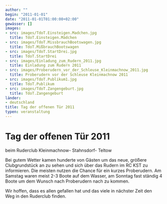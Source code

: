 ```yaml
---
author: ""
begin: "2011-01-01"
date: "2011-01-01T01:00:00+02:00"
gewässer: []
images:
- src: images/TdoT.Einsteigen.Madchen.jpg
  title: TdoT.Einsteigen.Mädchen
- src: images/TdoT.MissbrauchBootswagen.jpg
  title: TdoT.MißbrauchBootswagen
- src: images/TdoT.StartDrei.jpg
  title: TdoT.StartDrei
- src: images/Einladung_zum_Rudern_2011.jpg
  title: Einladung zum Rudern 2011
- src: images/Proberudern_vor_der_Schleuse_Kleinmachnow_2011.jpg
  title: Proberudern vor der Schleuse Kleinmachnow 2011
- src: images/TdoT.Publikum1.jpg
  title: TdoT.Publikum
- src: images/TdoT.Zangengeburt.jpg
  title: TdoT.Zangengeburt
länder: 
- deutschland
title: Tag der offenen Tür 2011
typen: veranstaltung
---
```



# Tag der offenen Tür 2011


beim Ruderclub Kleinmachnow- Stahnsdorf- Teltow

Bei gutem Wetter kamen hunderte von Gästen um das neue, größere Clubgrundstück an zu sehen und sich über das Rudern im RC KST zu informieren. Die meisten nutzen die Chance für ein kurzes Proberudern. Am Samstag waren meist 2-3 Boote auf dem Wasser, am Sonntag fast ständig 4 Boote um dem Wunsch nach Proberudern nach zu kommen.

Wir hoffen, dass es allen gefallen hat und das viele in nächster Zeit den Weg in den Ruderclub finden.
